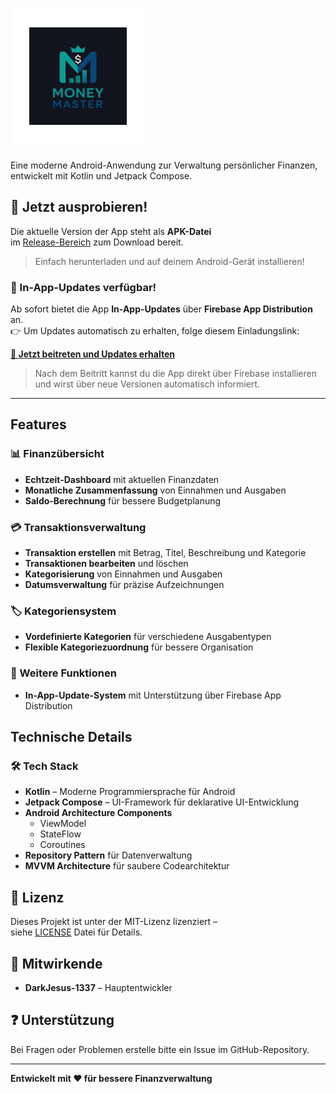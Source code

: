 
# ![MoneyMaster](app/src/main/res/mipmap-xhdpi/ic_launcher_foreground.webp)

Eine moderne Android-Anwendung zur Verwaltung persönlicher Finanzen, entwickelt mit Kotlin und
Jetpack Compose.

## 📱 Jetzt ausprobieren!

Die aktuelle Version der App steht als **APK-Datei**  
im [Release-Bereich](https://github.com/DarkJesus-1337/Money-Master/releases) zum Download bereit.  
> Einfach herunterladen und auf deinem Android-Gerät installieren!

### 🔄 In-App-Updates verfügbar!

Ab sofort bietet die App **In-App-Updates** über **Firebase App Distribution** an.  
👉 Um Updates automatisch zu erhalten, folge diesem Einladungslink:

**[📩 Jetzt beitreten und Updates erhalten]([https://firebase.google.com/your-invitation-link-here](https://appdistribution.firebase.dev/i/161b5e868b5b026c))**

> Nach dem Beitritt kannst du die App direkt über Firebase installieren  
> und wirst über neue Versionen automatisch informiert.

---

## Features

### 📊 Finanzübersicht

- **Echtzeit-Dashboard** mit aktuellen Finanzdaten
- **Monatliche Zusammenfassung** von Einnahmen und Ausgaben
- **Saldo-Berechnung** für bessere Budgetplanung

### 💳 Transaktionsverwaltung

- **Transaktion erstellen** mit Betrag, Titel, Beschreibung und Kategorie
- **Transaktionen bearbeiten** und löschen
- **Kategorisierung** von Einnahmen und Ausgaben
- **Datumsverwaltung** für präzise Aufzeichnungen

### 🏷️ Kategoriensystem

- **Vordefinierte Kategorien** für verschiedene Ausgabentypen
- **Flexible Kategoriezuordnung** für bessere Organisation

### 🚀 Weitere Funktionen

- **In-App-Update-System** mit Unterstützung über Firebase App Distribution

## Technische Details

### 🛠️ Tech Stack

- **Kotlin** – Moderne Programmiersprache für Android
- **Jetpack Compose** – UI-Framework für deklarative UI-Entwicklung
- **Android Architecture Components**
    - ViewModel
    - StateFlow
    - Coroutines
- **Repository Pattern** für Datenverwaltung
- **MVVM Architecture** für saubere Codearchitektur

## 📄 Lizenz

Dieses Projekt ist unter der MIT-Lizenz lizenziert –  
siehe [LICENSE](LICENSE.md) Datei für Details.

## 👥 Mitwirkende

- **DarkJesus-1337** – Hauptentwickler

## ❓ Unterstützung

Bei Fragen oder Problemen erstelle bitte ein Issue im GitHub-Repository.

---

**Entwickelt mit ❤️ für bessere Finanzverwaltung**

